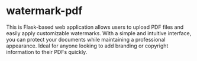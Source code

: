 # watermark-pdf
This is  Flask-based web application allows users to upload PDF files and easily apply customizable watermarks. With a simple and intuitive interface, you can protect your documents while maintaining a professional appearance. Ideal for anyone looking to add branding or copyright information to their PDFs quickly.
